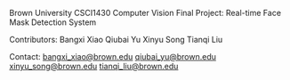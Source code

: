 Brown University CSCI1430 Computer Vision Final Project: Real-time Face Mask Detection System

Contributors: 
Bangxi Xiao
Qiubai Yu
Xinyu Song
Tianqi Liu

Contact:
bangxi_xiao@brown.edu
qiubai_yu@brown.edu
xinyu_song@brown.edu
tianqi_liu@brown.edu
